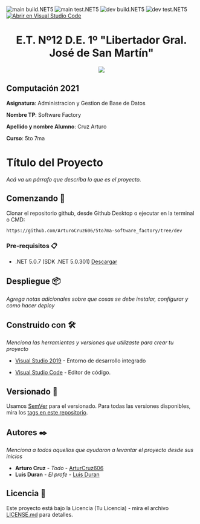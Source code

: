 <!-- Completa abajo cambiando ET12DE1Computacion a tu user|organización y template a tu repo, te recomiendo usar el Find & Replace de tu editor -->
![main build.NET5](https://github.com/ET12DE1Computacion/simpleTemplateCSharp/workflows/main-build.NET5/badge.svg?branch=main) ![main test.NET5](https://github.com/ET12DE1Computacion/simpleTemplateCSharp/workflows/main-test.NET5/badge.svg?branch=main)
![dev build.NET5](https://github.com/ET12DE1Computacion/simpleTemplateCSharp/workflows/dev-build.NET5/badge.svg?branch=dev) ![dev test.NET5](https://github.com/ET12DE1Computacion/simpleTemplateCSharp/workflows/dev-test.NET5/badge.svg?branch=dev)
[![Abrir en Visual Studio Code](https://open.vscode.dev/badges/open-in-vscode.svg)](https://open.vscode.dev/ET12DE1Computacion/simpleTemplateCSharp)
<!-- Borra este comentario y linea después haber cambiado arriba las ocurrencias de tu usuario/repo -->

<h1 align="center">E.T. Nº12 D.E. 1º "Libertador Gral. José de San Martín"</h1>
<p align="center">
  <img src="https://et12.edu.ar/imgs/et12.png">
</p>

## Computación 2021

**Asignatura**: Administracion y Gestion de Base de Datos

**Nombre TP**: Software Factory

**Apellido y nombre Alumno**: Cruz Arturo

**Curso**: 5to 7ma

# Título del Proyecto

_Acá va un párrafo que describa lo que es el proyecto._

## Comenzando 🚀

Clonar el repositorio github, desde Github Desktop o ejecutar en la terminal o CMD:

```
https://github.com/ArturoCruz606/5to7ma-software_factory/tree/dev
```

### Pre-requisitos 📋

- .NET 5.0.7 (SDK .NET 5.0.301) [Descargar](https://dotnet.microsoft.com/download/dotnet/5.0)

## Despliegue 📦

_Agrega notas adicionales sobre que cosas se debe instalar, configurar y como hacer deploy_

## Construido con 🛠️

_Menciona las herramientas y versiones que utilizaste para crear tu proyecto_

* [Visual Studio 2019](https://visualstudio.microsoft.com/es/thank-you-downloading-visual-studio/?sku=Community&rel=16) -  Entorno de desarrollo integrado

* [Visual Studio Code](https://code.visualstudio.com/#alt-downloads) - Editor de código.

## Versionado 📌

Usamos [SemVer](http://semver.org/) para el versionado. Para todas las versiones disponibles, mira los [tags en este repositorio](https://github.com/tuUser/tuRepo/tags).

## Autores ✒️

_Menciona a todos aquellos que ayudaron a levantar el proyecto desde sus inicios_

* **Arturo Cruz** - *Todo* - [ArturCruz606](https://github.com/ArturoCruz606)
* **Luis Duran** - *El profe* - [Luis Duran](https://github.com/luchoxx87)

## Licencia 📄

Este proyecto está bajo la Licencia (Tu Licencia) - mira el archivo [LICENSE.md](LICENSE.md) para detalles.